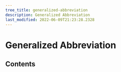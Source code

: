 ```yaml
---
tree_title: generalized-abbreviation
description: Generalized Abbreviation
last_modified: 2022-06-09T21:23:28.2328
---
```


# Generalized Abbreviation

## Contents
